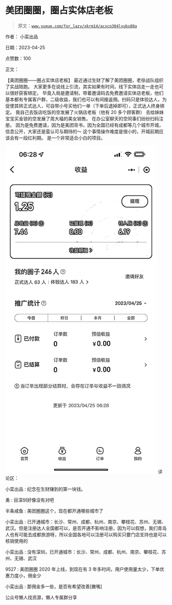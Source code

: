 # 美团圈圈，圈占实体店老板

> 原文：[`www.yuque.com/for_lazy/xkrm14/acxcp304lyubs80a`](https://www.yuque.com/for_lazy/xkrm14/acxcp304lyubs80a)



作者： 小栾出品



日期：2023-04-25



点赞数：100

<ne-hole id="u008bf06f" data-lake-id="u008bf06f">

正文：



【美团圈圈——圈占实体店老板】 最近通过生财了解了美团圈圈，老徐战队组织了实战陪跑。 大家更多在说线上引流，其实如果有时间，线下实体店走一走也可以很好获客绑定。 毕竟入局是邀请制，带着邀请码去免费邀请实体店老板，他们基本都有专属客户群，二级收益，我们也可以有间接返佣。扫码只是体验达人，为促使其转正式达人，可自带小号买他们一单（下单后退掉即可），正式达人终身绑定。 我自己去饭店吃饭的空发展了火锅店老板（他有 20 多个顾客群） 去给妹妹宝宝买金锁的空发展了周大福的美女销售。 在办公室聊天的空同事们纷纷扫码注册。 因为是免费邀请，因为是美团背书，因为全国已经有成都等几个城市开城，信息公开，大家还是蛮认可与期待的～ 这个事情操作难度是很小的，开城前期应该会有一段红利期。 是一个非常适合小白的项目。



![](img/b35161f519d1c232458e08460ff1bc34.png)  <ne-hole id="u95f71222" data-lake-id="u95f71222"><ne-p id="uf2312ee1" data-lake-id="uf2312ee1">评论区：



小栾出品 : 纪念在生财赚到的第一块钱。



勇 : 目深圳好像没有对吧



半条咸鱼 : 美团圈圈这个，现在都开通哪些城市了



小栾出品 : 已开通城市：长沙、常州、成都、杭州、南京、攀枝花、苏州、无锡、武汉。但是注册达人全国都可以，是否开通不影响注册，因为可以假想，我们青岛人也有可能去成都旅游呀，所以全国各地可以注册可以购买只要门店支持也是可以核销使用的



小栾出品 : 没有深圳，已开通城市：长沙、常州、成都、杭州、南京、攀枝花、苏州、无锡、武汉



9527 : 美团圈圈 2020 年上线，到现在有 3 年多时间，用户使用量太少，下单优惠力度小，佣金少



小栾出品 : 那佣金多一些，是否有希望改善[撇嘴]

<ne-hole id="u3b84698d" data-lake-id="u3b84698d">

公众号懒人找资源，懒人专属群分享

</ne-hole></ne-hole></ne-p></ne-hole>